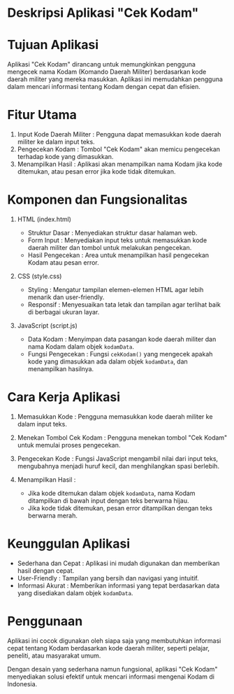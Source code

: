 # Deskripsi Aplikasi "Cek Kodam"

# Tujuan Aplikasi
Aplikasi "Cek Kodam" dirancang untuk memungkinkan pengguna mengecek nama Kodam (Komando Daerah Militer) berdasarkan kode daerah militer yang mereka masukkan. Aplikasi ini memudahkan pengguna dalam mencari informasi tentang Kodam dengan cepat dan efisien.

# Fitur Utama
1. Input Kode Daerah Militer : Pengguna dapat memasukkan kode daerah militer ke dalam input teks.
2. Pengecekan Kodam : Tombol "Cek Kodam" akan memicu pengecekan terhadap kode yang dimasukkan.
3. Menampilkan Hasil : Aplikasi akan menampilkan nama Kodam jika kode ditemukan, atau pesan error jika kode tidak ditemukan.

# Komponen dan Fungsionalitas
1. HTML (index.html)
   - Struktur Dasar : Menyediakan struktur dasar halaman web.
   - Form Input : Menyediakan input teks untuk memasukkan kode daerah militer dan tombol untuk melakukan pengecekan.
   - Hasil Pengecekan : Area untuk menampilkan hasil pengecekan Kodam atau pesan error.

2. CSS (style.css)
   - Styling : Mengatur tampilan elemen-elemen HTML agar lebih menarik dan user-friendly.
   - Responsif : Menyesuaikan tata letak dan tampilan agar terlihat baik di berbagai ukuran layar.

3. JavaScript (script.js)
   - Data Kodam : Menyimpan data pasangan kode daerah militer dan nama Kodam dalam objek `kodamData`.
   - Fungsi Pengecekan : Fungsi `cekKodam()` yang mengecek apakah kode yang dimasukkan ada dalam objek `kodamData`, dan menampilkan hasilnya.

# Cara Kerja Aplikasi

1. Memasukkan Kode : Pengguna memasukkan kode daerah militer ke dalam input teks.
2. Menekan Tombol Cek Kodam : Pengguna menekan tombol "Cek Kodam" untuk memulai proses pengecekan.
3. Pengecekan Kode : Fungsi JavaScript mengambil nilai dari input teks, mengubahnya menjadi huruf kecil, dan menghilangkan spasi berlebih.

4. Menampilkan Hasil :
   - Jika kode ditemukan dalam objek `kodamData`, nama Kodam ditampilkan di bawah input dengan teks berwarna hijau.
   - Jika kode tidak ditemukan, pesan error ditampilkan dengan teks berwarna merah.

# Keunggulan Aplikasi
- Sederhana dan Cepat : Aplikasi ini mudah digunakan dan memberikan hasil dengan cepat.
- User-Friendly : Tampilan yang bersih dan navigasi yang intuitif.
- Informasi Akurat : Memberikan informasi yang tepat berdasarkan data yang disediakan dalam objek `kodamData`.

# Penggunaan
Aplikasi ini cocok digunakan oleh siapa saja yang membutuhkan informasi cepat tentang Kodam berdasarkan kode daerah militer, seperti pelajar, peneliti, atau masyarakat umum.

Dengan desain yang sederhana namun fungsional, aplikasi "Cek Kodam" menyediakan solusi efektif untuk mencari informasi mengenai Kodam di Indonesia.
